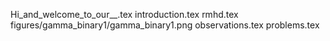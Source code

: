 Hi_and_welcome_to_our__.tex
introduction.tex
rmhd.tex
figures/gamma_binary1/gamma_binary1.png
observations.tex
problems.tex
